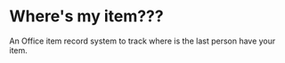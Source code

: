 # Where's my item???
An Office item record system to track where is the last person have your item.
